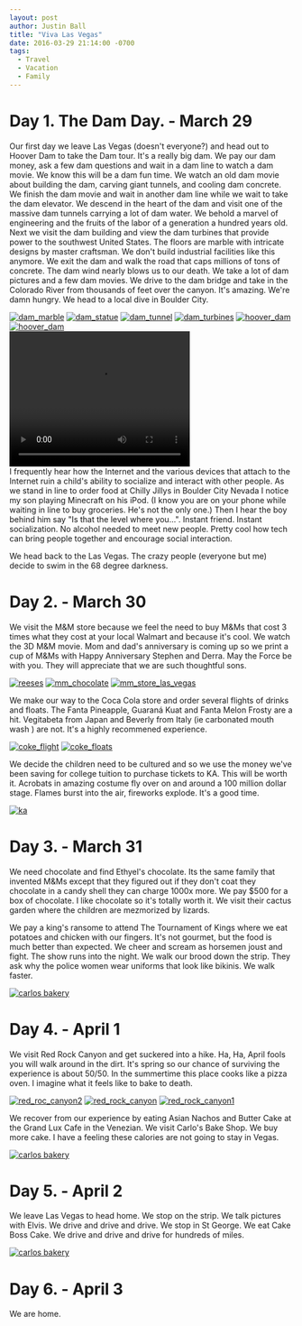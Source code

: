```yaml
---
layout: post
author: Justin Ball
title: "Viva Las Vegas"
date: 2016-03-29 21:14:00 -0700
tags:
  - Travel
  - Vacation
  - Family
---
```


# Day 1. The Dam Day. - March 29

Our first day we leave Las Vegas (doesn't everyone?) and head out to Hoover Dam to take the Dam tour. It's a really big dam. We pay our dam money, ask a few dam questions and wait in a dam line to watch a dam movie. We know this will be a dam fun time. We watch an old dam movie about building the dam, carving giant tunnels, and cooling dam concrete. We finish the dam movie and wait in another dam line while we wait to take the dam elevator. We descend in the heart of the dam and visit one of the massive dam tunnels carrying a lot of dam water. We behold a marvel of engineering and the fruits of the labor of a generation a hundred years old. Next we visit the dam building and view the dam turbines that provide power to the southwest United States. The floors are marble with intricate designs by master craftsman. We don't build industrial facilities like this anymore. We exit the dam and walk the road that caps millions of tons of concrete. The dam wind nearly blows us to our death. We take a lot of dam pictures and a few dam movies. We drive to the dam bridge and take in the Colorado River from thousands of feet over the canyon. It's amazing. We're damn hungry. We head to a local dive in Boulder City.
<div class="post-images">
  <a href="/images/posts/2016/03/29/dam_marble.jpg"><img src="/images/posts/2016/03/29/dam_marble_sm.jpg" alt="dam_marble"/></a>
  <a href="/images/posts/2016/03/29/dam_statue.jpg"><img src="/images/posts/2016/03/29/dam_statue_sm.jpg" alt="dam_statue"/></a>
  <a href="/images/posts/2016/03/29/dam_tunnel.jpg"><img src="/images/posts/2016/03/29/dam_tunnel_sm.jpg" alt="dam_tunnel"/></a>
  <a href="/images/posts/2016/03/29/dam_turbines.jpg"><img src="/images/posts/2016/03/29/dam_turbines_sm.jpg" alt="dam_turbines"/></a>
  <a href="/images/posts/2016/03/29/hoover_dam.jpg"><img src="/images/posts/2016/03/29/hoover_dam_sm.jpg" alt="hoover_dam"/></a>
  <a href="/images/posts/2016/03/29/hoover_dam_bridge.jpg"><img src="/images/posts/2016/03/29/hoover_dam_bridge_sm.jpg" alt="hoover_dam"/></a>
</div>
<div class="post-images">
  <video width="320" height="240" controls>
    <source src="dam_wind.mov" type="video/mov">
  Your browser does not support the video tag.
  </video>
</div>
I frequently hear how the Internet and the various devices that attach to the Internet ruin a child's ability to socialize and interact with other people. As we stand in line to order food at Chilly Jillys in Boulder City Nevada I notice my son playing Minecraft on his iPod. (I know you are on your phone while waiting in line to buy groceries. He's not the only one.) Then I hear the boy behind him say "Is that the level where you...". Instant friend. Instant socialization. No alcohol needed to meet new people. Pretty cool how tech can bring people together and encourage social interaction.

We head back to the Las Vegas. The crazy people (everyone but me) decide to swim in the 68 degree darkness.


# Day 2. - March 30
We visit the M&M store because we feel the need to buy M&Ms that cost 3 times what they cost at your local Walmart and because it's cool. We watch the 3D M&M movie. Mom and dad's anniversary is coming up so we print a cup of M&Ms with Happy Anniversary Stephen and Derra. May the Force be with you. They will appreciate that we are such thoughtful sons.
<div class="post-images">
  <a href="/images/posts/2016/03/29/reeses.jpg"><img src="/images/posts/2016/03/29/reeses_sm.jpg" alt="reeses"/></a>
  <a href="/images/posts/2016/03/29/mm_chocolate.jpg"><img src="/images/posts/2016/03/29/mm_chocolate_sm.jpg" alt="mm_chocolate"/></a>
  <a href="/images/posts/2016/03/29/mm_store_las_vegas.jpg"><img src="/images/posts/2016/03/29/mm_store_las_vegas_sm.jpg" alt="mm_store_las_vegas"/></a>
</div>

We make our way to the Coca Cola store and order several flights of drinks and floats. The Fanta Pineapple, Guaraná Kuat and Fanta Melon Frosty are a hit. Vegitabeta from Japan and Beverly from Italy (ie carbonated mouth wash ) are not. It's a highly recommened experience.
<div class="post-images">
  <a href="/images/posts/2016/03/29/coke_flight.jpg"><img src="/images/posts/2016/03/29/coke_flight_sm.jpg" alt="coke_flight"/></a>
  <a href="/images/posts/2016/03/29/coke_floats.jpg"><img src="/images/posts/2016/03/29/coke_floats_sm.jpg" alt="coke_floats"/></a>
</div>

We decide the children need to be cultured and so we use the money we've been saving for college tuition to purchase tickets to KA. This will be worth it. Acrobats in amazing costume fly over on and around a 100 million dollar stage. Flames burst into the air, fireworks explode. It's a good time.
<div class="post-images">
  <a href="/images/posts/2016/03/29/ka.jpg"><img src="/images/posts/2016/03/29/ka_sm.jpg" alt="ka"/></a>
</div>

# Day 3. - March 31
We need chocolate and find Ethyel's chocolate. Its the same family that invented M&Ms except that they figured out if they don't coat they chocolate in a candy shell they can charge 1000x more. We pay $500 for a box of chocolate. I like chocolate so it's totally worth it. We visit their cactus garden where the children are mezmorized by lizards.

We pay a king's ransome to attend The Tournament of Kings where we eat potatoes and chicken with our fingers. It's not gourmet, but the food is much better than expected. We cheer and scream as horsemen joust and fight. The show runs into the night. We walk our brood down the strip. They ask why the police women wear uniforms that look like bikinis. We walk faster.
<div class="post-images">
  <a href="/images/posts/2016/03/29/tournament.jpg"><img src="/images/posts/2016/03/29/tournament_sm.jpg" alt="carlos bakery"/></a>
</div>

# Day 4. - April 1
We visit Red Rock Canyon and get suckered into a hike. Ha, Ha, April fools you will walk around in the dirt. It's spring so our chance of surviving the experience is about 50/50. In the summertime this place cooks like a pizza oven. I imagine what it feels like to bake to death.
<div class="post-images">
  <a href="/images/posts/2016/03/29/red_rock_canyon2.jpg"><img src="/images/posts/2016/03/29/red_rock_canyon2_sm.jpg" alt="red_roc_canyon2"/></a>
  <a href="/images/posts/2016/03/29/red_rock_canyon.jpg"><img src="/images/posts/2016/03/29/red_rock_canyon_sm.jpg" alt="red_rock_canyon"/></a>
  <a href="/images/posts/2016/03/29/red_rock_canyon1.jpg"><img src="/images/posts/2016/03/29/red_rock_canyon1_sm.jpg" alt="red_rock_canyon1"/></a>
</div>

We recover from our experience by eating Asian Nachos and Butter Cake at the Grand Lux Cafe in the Venezian. We visit Carlo's Bake Shop. We buy more cake. I have a feeling these calories are not going to stay in Vegas.
<div class="post-images">
  <a href="/images/posts/2016/03/29/carlos_bakery.jpg"><img src="/images/posts/2016/03/29/carlos_bakery_sm.jpg" alt="carlos bakery"/></a>
</div>

# Day 5. - April 2
We leave Las Vegas to head home. We stop on the strip. We talk pictures with Elvis. We drive and drive and drive. We stop in St George. We eat Cake Boss Cake. We drive and drive and drive for hundreds of miles.
<div class="post-images">
  <a href="/images/posts/2016/03/29/elvis_butt.jpg"><img src="/images/posts/2016/03/29/elvis_butt_sm.jpg" alt="carlos bakery"/></a>
</div>

# Day 6. - April 3
We are home.

